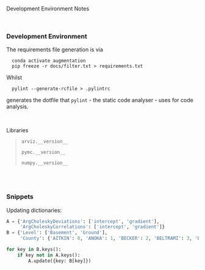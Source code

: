 <br>

Development Environment Notes

<br>

### Development Environment

The requirements file generation is via

```shell
  conda activate augmentation
  pip freeze -r docs/filter.txt > requirements.txt
```

Whilst

```shell
  pylint --generate-rcfile > .pylintrc
```

generates the dotfile that ``pylint`` - the static code analyser - uses for code analysis.

<br>

Libraries

> ``arviz.__version__``
> 
> ``pymc.__version__``
> 
> ``numpy.__version__``


<br>
<br>

### Snippets

Updating dictionaries:

````python
A = {'ArgCholeskyDeviations': ['intercept', 'gradient'], 
     'ArgCholeskyCorrelations': ['intercept', 'gradient']}
B = {'Level': ['Basement', 'Ground'], 
     'County': {'AITKIN': 0, 'ANOKA': 1, 'BECKER': 2, 'BELTRAMI': 3, 'BENTON': 4, 'BIG STONE': 5}}

for key in B.keys():
    if key not in A.keys():
        A.update({key: B[key]})
````

<br>
<br>

<br>
<br>

<br>
<br>

<br>
<br>
